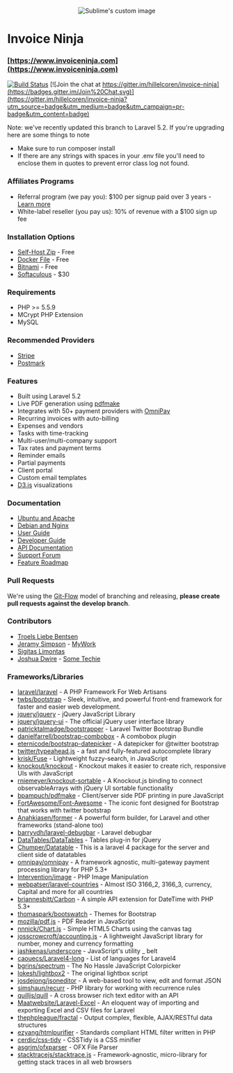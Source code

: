 <p align="center">
  <img src="https://raw.githubusercontent.com/hillelcoren/invoice-ninja/master/public/images/round_logo.png" alt="Sublime's custom image"/>
</p>

# Invoice Ninja
### [https://www.invoiceninja.com](https://www.invoiceninja.com)

[![Build Status](https://travis-ci.org/invoiceninja/invoiceninja.svg?branch=develop)](https://travis-ci.org/invoiceninja/invoiceninja)
[![Join the chat at https://gitter.im/hillelcoren/invoice-ninja](https://badges.gitter.im/Join%20Chat.svg)](https://gitter.im/hillelcoren/invoice-ninja?utm_source=badge&utm_medium=badge&utm_campaign=pr-badge&utm_content=badge)

Note: we've recently updated this branch to Laravel 5.2. If you're upgrading here are some things to note
* Make sure to run composer install
* If there are any strings with spaces in your .env file you'll need to enclose them in quotes to prevent error class log not found.

### Affiliates Programs
* Referral program (we pay you): $100 per signup paid over 3 years - [Learn more](https://www.invoiceninja.com/referral-program/)
* White-label reseller (you pay us): 10% of revenue with a $100 sign up fee

### Installation Options
* [Self-Host Zip](https://www.invoiceninja.com/knowledgebase/self-host/) - Free
* [Docker File](https://github.com/invoiceninja/dockerfiles) - Free
* [Bitnami](https://bitnami.com/stack/invoice-ninja) - Free
* [Softaculous](https://www.softaculous.com/apps/ecommerce/Invoice_Ninja) - $30

### Requirements

* PHP >= 5.5.9
* MCrypt PHP Extension
* MySQL

### Recommended Providers
* [Stripe](https://stripe.com/)
* [Postmark](https://postmarkapp.com/)

### Features
* Built using Laravel 5.2
* Live PDF generation using [pdfmake](http://pdfmake.org/)
* Integrates with 50+ payment providers with [OmniPay](https://github.com/thephpleague/omnipay)
* Recurring invoices with auto-billing
* Expenses and vendors
* Tasks with time-tracking
* Multi-user/multi-company support
* Tax rates and payment terms
* Reminder emails
* Partial payments
* Client portal
* Custom email templates
* [D3.js](http://d3js.org/) visualizations

### Documentation
* [Ubuntu and Apache](http://blog.technerdservices.com/index.php/2015/04/techpop-how-to-install-invoice-ninja-on-ubuntu-14-04/)
* [Debian and Nginx](https://www.rosehosting.com/blog/install-invoice-ninja-on-a-debian-7-vps/)
* [User Guide](https://www.invoiceninja.com/app-user-guide/)
* [Developer Guide](https://www.invoiceninja.com/knowledgebase/developer-guide/)
* [API Documentation](https://www.invoiceninja.com/knowledgebase/api-documentation/)
* [Support Forum](https://www.invoiceninja.com/forums/forum/support/)
* [Feature Roadmap](https://trello.com/b/63BbiVVe/)

### Pull Requests
We're using the [Git-Flow](http://nvie.com/posts/a-successful-git-branching-model/) model of branching and releasing, **please create pull requests against the develop branch**.

### Contributors
* [Troels Liebe Bentsen](https://github.com/tlbdk)
* [Jeramy Simpson](https://github.com/JeramyMywork) - [MyWork](https://www.mywork.com.au)
* [Sigitas Limontas](https://lt.linkedin.com/in/sigitaslimontas)
* [Joshua Dwire](https://github.com/joshuadwire) - [Some Techie](https://www.sometechie.com)

### Frameworks/Libraries
* [laravel/laravel](https://github.com/laravel/laravel) - A PHP Framework For Web Artisans
* [twbs/bootstrap](https://github.com/twbs/bootstrap) - Sleek, intuitive, and powerful front-end framework for faster and easier web development.
* [jquery/jquery](https://github.com/jquery/jquery) - jQuery JavaScript Library
* [jquery/jquery-ui](https://github.com/jquery/jquery-ui) - The official jQuery user interface library
* [patricktalmadge/bootstrapper](https://github.com/patricktalmadge/bootstrapper) - Laravel Twitter Bootstrap Bundle
* [danielfarrell/bootstrap-combobox](https://github.com/danielfarrell/bootstrap-combobox) - A combobox plugin
* [eternicode/bootstrap-datepicker](https://github.com/eternicode/bootstrap-datepicker) - A datepicker for @twitter bootstrap
* [twitter/typeahead.js](https://github.com/twitter/typeahead.js) - a fast and fully-featured autocomplete library
* [krisk/Fuse](https://github.com/krisk/Fuse) - Lightweight fuzzy-search, in JavaScript
* [knockout/knockout](https://github.com/knockout/knockout) - Knockout makes it easier to create rich, responsive UIs with JavaScript
* [rniemeyer/knockout-sortable](https://github.com/rniemeyer/knockout-sortable) - A Knockout.js binding to connect observableArrays with jQuery UI sortable functionality
* [bpampuch/pdfmake](https://github.com/bpampuch/pdfmake) - Client/server side PDF printing in pure JavaScript
* [FortAwesome/Font-Awesome](https://github.com/FortAwesome/Font-Awesome) - The iconic font designed for Bootstrap that works with twitter bootstrap
* [Anahkiasen/former](https://github.com/Anahkiasen/former) - A powerful form builder, for Laravel and other frameworks (stand-alone too)
* [barryvdh/laravel-debugbar](https://github.com/barryvdh/laravel-debugbar) - Laravel debugbar
* [DataTables/DataTables](https://github.com/DataTables/DataTables) - Tables plug-in for jQuery
* [Chumper/Datatable](https://github.com/Chumper/Datatable) - This is a laravel 4 package for the server and client side of datatables
* [omnipay/omnipay](https://github.com/omnipay/omnipay) - A framework agnostic, multi-gateway payment processing library for PHP 5.3+
* [Intervention/image](https://github.com/Intervention/image) - PHP Image Manipulation
* [webpatser/laravel-countries](https://github.com/webpatser/laravel-countries) - Almost ISO 3166_2, 3166_3, currency, Capital and more for all countries
* [briannesbitt/Carbon](https://github.com/briannesbitt/Carbon) - A simple API extension for DateTime with PHP 5.3+
* [thomaspark/bootswatch](https://github.com/thomaspark/bootswatch) - Themes for Bootstrap
* [mozilla/pdf.js](https://github.com/mozilla/pdf.js) - PDF Reader in JavaScript
* [nnnick/Chart.js](https://github.com/nnnick/Chart.js) - Simple HTML5 Charts using the canvas tag
* [josscrowcroft/accounting.js](https://github.com/josscrowcroft/accounting.js) - A lightweight JavaScript library for number, money and currency formatting
* [jashkenas/underscore](https://github.com/jashkenas/underscore) - JavaScript's utility _ belt
* [caouecs/Laravel4-long](https://github.com/caouecs/Laravel4-lang) - List of languages ​​for Laravel4
* [bgrins/spectrum](https://github.com/bgrins/spectrum) - The No Hassle JavaScript Colorpicker
* [lokesh/lightbox2](https://github.com/lokesh/lightbox2/) - The original lightbox script
* [josdejong/jsoneditor](https://github.com/josdejong/jsoneditor/) - A web-based tool to view, edit and format JSON
* [simshaun/recurr](https://github.com/simshaun/recurr) - PHP library for working with recurrence rules
* [quilljs/quill](https://github.com/quilljs/quill/) - A cross browser rich text editor with an API
* [Maatwebsite/Laravel-Excel](https://github.com/Maatwebsite/Laravel-Excel) - An eloquent way of importing and exporting Excel and CSV files for Laravel
* [thephpleague/fractal](https://github.com/thephpleague/fractal) - Output complex, flexible, AJAX/RESTful data structures
* [ezyang/htmlpurifier](https://github.com/ezyang/htmlpurifier) - Standards compliant HTML filter written in PHP
* [cerdic/css-tidy](https://github.com/Cerdic/CSSTidy) - CSSTidy is a CSS minifier
* [asgrim/ofxparser](https://github.com/asgrim/ofxparser) - OFX File Parser
* [stacktracejs/stacktrace.js](https://github.com/stacktracejs/stacktrace.js) - Framework-agnostic, micro-library for getting stack traces in all web browsers
